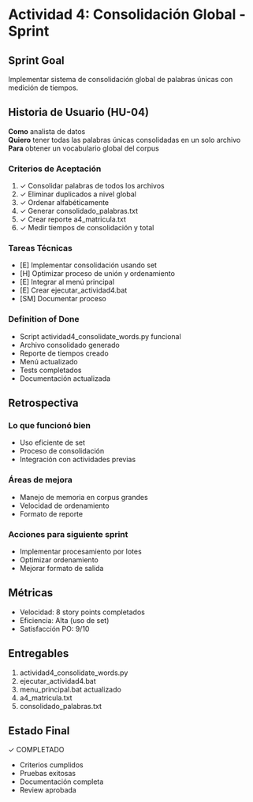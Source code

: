 # Actividad 4: Consolidación Global - Sprint

## Sprint Goal
Implementar sistema de consolidación global de palabras únicas con medición de tiempos.

## Historia de Usuario (HU-04)
**Como** analista de datos  
**Quiero** tener todas las palabras únicas consolidadas en un solo archivo  
**Para** obtener un vocabulario global del corpus

### Criterios de Aceptación
1. ✓ Consolidar palabras de todos los archivos
2. ✓ Eliminar duplicados a nivel global
3. ✓ Ordenar alfabéticamente
4. ✓ Generar consolidado_palabras.txt
5. ✓ Crear reporte a4_matricula.txt
6. ✓ Medir tiempos de consolidación y total

### Tareas Técnicas
- [E] Implementar consolidación usando set
- [H] Optimizar proceso de unión y ordenamiento
- [E] Integrar al menú principal
- [E] Crear ejecutar_actividad4.bat
- [SM] Documentar proceso

### Definition of Done
- Script actividad4_consolidate_words.py funcional
- Archivo consolidado generado
- Reporte de tiempos creado
- Menú actualizado
- Tests completados
- Documentación actualizada

## Retrospectiva

### Lo que funcionó bien
- Uso eficiente de set
- Proceso de consolidación
- Integración con actividades previas

### Áreas de mejora
- Manejo de memoria en corpus grandes
- Velocidad de ordenamiento
- Formato de reporte

### Acciones para siguiente sprint
- Implementar procesamiento por lotes
- Optimizar ordenamiento
- Mejorar formato de salida

## Métricas
- Velocidad: 8 story points completados
- Eficiencia: Alta (uso de set)
- Satisfacción PO: 9/10

## Entregables
1. actividad4_consolidate_words.py
2. ejecutar_actividad4.bat
3. menu_principal.bat actualizado
4. a4_matricula.txt
5. consolidado_palabras.txt

## Estado Final
✓ COMPLETADO
- Criterios cumplidos
- Pruebas exitosas
- Documentación completa
- Review aprobada